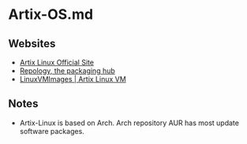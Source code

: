 # Artix-OS.md

## Websites
* [Artix Linux Official Site](https://artixlinux.org/)
* [Repology, the packaging hub](https://repology.org/)
* [LinuxVMImages | Artix Linux VM](https://www.linuxvmimages.com/images/virtualbox/)

## Notes
* Artix-Linux is based on Arch. Arch repository AUR has most update software packages.
